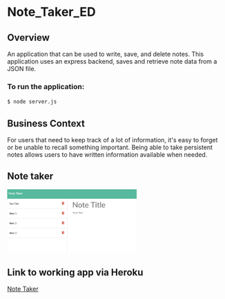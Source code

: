# Note_Taker_ED
## Overview
An application that can be used to write, save, and delete notes. 
This application uses an express backend, saves and retrieve note data from a JSON file.
### To run the application:
 ```sh
$ node server.js
```
## Business Context
For users that need to keep track of a lot of information, it's easy to forget or be unable to recall something important. Being able to take persistent notes allows users to have written information available when needed.
## Note taker 
<img src="./Screen Shot 2020-03-09 at 3.58.04 PM.png" width = 300px><br>
## Link to working app via Heroku
[Note Taker](https://calm-headland-85094.herokuapp.com/)

